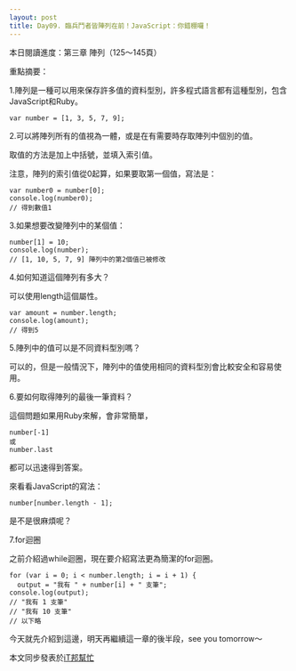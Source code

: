 ```yaml
---
layout: post
title: Day09. 臨兵鬥者皆陣列在前！JavaScript：你錯棚囉！
---
```

本日閱讀進度：第三章 陣列（125～145頁）

重點摘要：

1.陣列是一種可以用來保存許多值的資料型別，許多程式語言都有這種型別，包含JavaScript和Ruby。
```
var number = [1, 3, 5, 7, 9];
```

2.可以將陣列所有的值視為一體，或是在有需要時存取陣列中個別的值。

取值的方法是加上中括號，並填入索引值。

注意，陣列的索引值從0起算，如果要取第一個值，寫法是：
```
var number0 = number[0];
console.log(number0);
// 得到數值1
```

3.如果想要改變陣列中的某個值：
```
number[1] = 10;
console.log(number);
// [1, 10, 5, 7, 9] 陣列中的第2個值已被修改
```

4.如何知道這個陣列有多大？

可以使用length這個屬性。
```
var amount = number.length;
console.log(amount);
// 得到5
```

5.陣列中的值可以是不同資料型別嗎？

可以的，但是一般情況下，陣列中的值使用相同的資料型別會比較安全和容易使用。

6.要如何取得陣列的最後一筆資料？

這個問題如果用Ruby來解，會非常簡單，
```
number[-1]
或
number.last
```
都可以迅速得到答案。

來看看JavaScript的寫法：
```
number[number.length - 1];
```
是不是很麻煩呢？

7.for迴圈

之前介紹過while迴圈，現在要介紹寫法更為簡潔的for迴圈。
```
for (var i = 0; i < number.length; i = i + 1) {
  output = "我有 " + number[i] + " 支筆";
console.log(output);
// "我有 1 支筆"
// "我有 10 支筆"
// 以下略
```

今天就先介紹到這邊，明天再繼續這一章的後半段，see you tomorrow～

本文同步發表於[iT邦幫忙](https://ithelp.ithome.com.tw/articles/10220201)